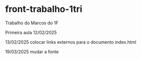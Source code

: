 # front-trabalho-1tri
Trabalho do Marcos do 1F

Primeira aula 12/02/2025

13/02/2025 colocar links externos para o documento index.html

19/03/2025 mudar a fonte